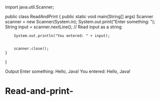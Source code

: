 import java.util.Scanner;

public class ReadAndPrint {
    public static void main(String[] args) 
        Scanner scanner = new Scanner(System.in);
        System.out.print("Enter something: ");
        String input = scanner.nextLine(); // Read input as a string

     
        System.out.println("You entered: " + input);

       
        scanner.close();
    }
}

Output 
Enter something: Hello, Java!
You entered: Hello, Java!

# Read-and-print-
